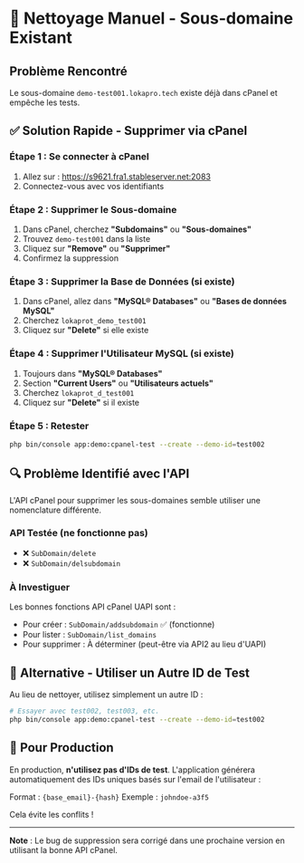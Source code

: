 # 🔧 Nettoyage Manuel - Sous-domaine Existant

## Problème Rencontré

Le sous-domaine `demo-test001.lokapro.tech` existe déjà dans cPanel et empêche les tests.

## ✅ Solution Rapide - Supprimer via cPanel

### Étape 1 : Se connecter à cPanel

1. Allez sur : https://s9621.fra1.stableserver.net:2083
2. Connectez-vous avec vos identifiants

### Étape 2 : Supprimer le Sous-domaine

1. Dans cPanel, cherchez **"Subdomains"** ou **"Sous-domaines"**
2. Trouvez `demo-test001` dans la liste
3. Cliquez sur **"Remove"** ou **"Supprimer"**
4. Confirmez la suppression

### Étape 3 : Supprimer la Base de Données (si existe)

1. Dans cPanel, allez dans **"MySQL® Databases"** ou **"Bases de données MySQL"**
2. Cherchez `lokaprot_demo_test001`
3. Cliquez sur **"Delete"** si elle existe

### Étape 4 : Supprimer l'Utilisateur MySQL (si existe)

1. Toujours dans **"MySQL® Databases"**
2. Section **"Current Users"** ou **"Utilisateurs actuels"**
3. Cherchez `lokaprot_d_test001`
4. Cliquez sur **"Delete"** si il existe

### Étape 5 : Retester

```bash
php bin/console app:demo:cpanel-test --create --demo-id=test002
```

## 🔍 Problème Identifié avec l'API

L'API cPanel pour supprimer les sous-domaines semble utiliser une nomenclature différente.

### API Testée (ne fonctionne pas)
- ❌ `SubDomain/delete`
- ❌ `SubDomain/delsubdomain`

### À Investiguer
Les bonnes fonctions API cPanel UAPI sont :
- Pour créer : `SubDomain/addsubdomain` ✅ (fonctionne)
- Pour lister : `SubDomain/list_domains`
- Pour supprimer : À déterminer (peut-être via API2 au lieu d'UAPI)

## 📝 Alternative - Utiliser un Autre ID de Test

Au lieu de nettoyer, utilisez simplement un autre ID :

```bash
# Essayer avec test002, test003, etc.
php bin/console app:demo:cpanel-test --create --demo-id=test002
```

## 🚀 Pour Production

En production, **n'utilisez pas d'IDs de test**. L'application générera automatiquement des IDs uniques basés sur l'email de l'utilisateur :

Format : `{base_email}-{hash}` 
Exemple : `johndoe-a3f5`

Cela évite les conflits !

---

**Note** : Le bug de suppression sera corrigé dans une prochaine version en utilisant la bonne API cPanel.
